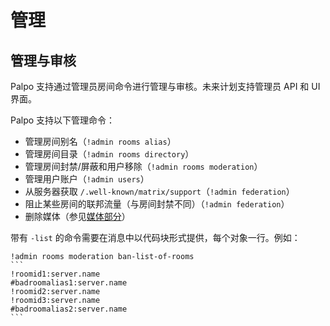 
# 管理

## 管理与审核

Palpo 支持通过管理员房间命令进行管理与审核。未来计划支持管理员 API 和 UI 界面。

Palpo 支持以下管理命令：

- 管理房间别名（`!admin rooms alias`）
- 管理房间目录（`!admin rooms directory`）
- 管理房间封禁/屏蔽和用户移除（`!admin rooms moderation`）
- 管理用户账户（`!admin users`）
- 从服务器获取 `/.well-known/matrix/support`（`!admin federation`）
- 阻止某些房间的联邦流量（与房间封禁不同）（`!admin federation`）
- 删除媒体（参见[媒体部分](#media)）

带有 `-list` 的命令需要在消息中以代码块形式提供，每个对象一行。例如：

````
!admin rooms moderation ban-list-of-rooms
```
!roomid1:server.name
#badroomalias1:server.name
!roomid2:server.name
!roomid3:server.name
#badroomalias2:server.name
```
````
